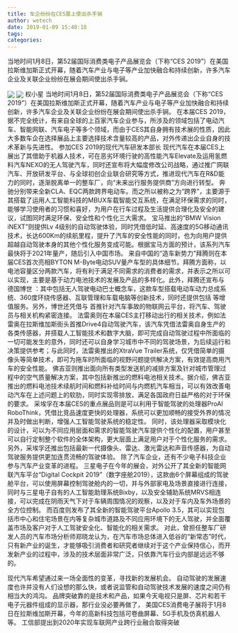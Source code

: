 ```yaml
---
title: 车企纷纷在CES展上使出杀手锏
author: wetech
date: 2019-01-09 15:40:18
tags: 
categories: 
---
```

当地时间1月8日，第52届国际消费类电子产品展览会（下称“CES 2019”）在美国拉斯维加斯正式开幕，随着汽车产业与电子等产业加快融合和持续创新，许多汽车企业及关联企业纷纷在展会期间使出杀手锏。
<!-- more -->
<img align="center" border="0" src="https://imgcdn.yicai.com/uppics/images/2019/01/dde2a6fb3ccf611cadb26986c405e819.jpg" />
<img align="center" border="0" src="https://imgcdn.yicai.com/uppics/images/2019/01/7bdcfa344089b457bd4b318be9e413fe.jpg" />
权小星
当地时间1月8日，第52届国际消费类电子产品展览会（下称“CES 2019”）在美国拉斯维加斯正式开幕，随着汽车产业与电子等产业加快融合和持续创新，许多汽车企业及关联企业纷纷在展会期间使出杀手锏。
在本届CES 2019，据不完全统计，有来自全球的上百家汽车企业参与，所涉及的领域包括了电动汽车、智能网联、汽车电子等多个领域，而由于CES其自身拥有技术展的性质，因此大多数车企在选择展品上主要选择技术含量较高的产品，对外传递出企业自身的技术革新与先进性。
参加CES 2019的现代汽车研发本部长
现代汽车在本届CES上展出了其借助于机器人技术，可在恶劣环境行驶的高性能汽车Elevate及运用氢燃料汽车NEXO的无人驾驶汽车，同时还宣布将大幅度修改公司战略，通过推广网联汽车、开放研发平台、与全球初创企业联合研究等方式，推进现代汽车在R&D能力的同时，逐渐脱离单一的整车厂，向“未来出行服务提供商”方向进行转型。
奔驰分别带来全新CLA、EQC两款跨界电动车。而之所以被称之为“跨界”，主要源于其搭载了运用人工智能科技的MBUX车载智能交互系统，在满足环保需求的同时，能够学习使用者的习惯和喜好，为用户在行车过程及生活提供合理化及安全的建议，试图同时满足环保、安全性和个性化三大需求。
宝马推出的“BMW Vision iNEXT”则提供Lv 4级别的自动驾驶体验，同时凭借低时延、高速度的5G移动通讯技术，长达600Km的续航里程，提升了汽车的安全性能的同时，也为向用户提供超越自动驾驶本身的其他个性化服务变成可能。根据宝马方面的预计，该系列汽车最快将于2021年量产，随后引入中国市场。
来自中国的“造车新势力”拜腾则在本届CES首次亮相BYTON M-Byte电动SUV量产车型的具体细节。拜腾方面称，以电池容量区分两款汽车，将有利于满足不同需求的消费者的需求，并表示之所以可以实现，主要是基于动力电池技术的发展及产品的多样化。此外，拜腾还宣布与
德国博世
：其中包括无人驾驶电动巴士概念车，这款车型搭载电动车动力总成系统、360度环绕传感器、互联管理和车载电脑等创新技术，同时还提供包括
等增值服务。另外，博世还凭借与
首推针对汽车事故的物联网云平台，将汽车、驾驶员与相关机构紧密连接。
法雷奥则在本届CES主打移动出行的相关技术，例如法雷奥在拉斯维加斯街头首推Drive4自动驾驶汽车，该汽车凭借法雷奥自身生产的各类传感器，并搭载人工智能技术和数字大脑，即可完成自动驾驶过程中所面临的一切可能发生的意外，同时还可以自身学习城市中不同的驾驶场景，为后续运行和决策提供参考；与此同时，法雷奥推出的XtraVue Trailer系统，仅凭借简单的摄像头等简单技术，即可为拖车时所面临的视野问题提供解决方案，有效提高商用汽车的安全性能。
佛吉亚则推出面向所有类型发送机的减排方案及针对城市管理过程中的空气质量解决方案，其中包括新推出的燃料电池相关技术。据介绍，佛吉亚推出的燃料电池技术续航时间和燃料补给时间与内燃机汽车相当，可以有效改善电动汽车在上述问题上的软肋，同时实现零排放，满足各国政府日益严格的对于环保的要求。
采埃孚在本届CES的重点展品则是可以利用于智能驾驶的处理器ProAI RoboThink，凭借比竞品速度更快的处理器，系统可以更加顺畅的接受外界的情况并及时做出判断，增强人工智能驾驶系统的稳定性。
同时，该处理器采取模块化的设计，可以为不同应用层面和需求的智能驾驶汽车提供个性化的配置，用户甚至可以自行定制整个软件的全体架构，更大层面上满足用户对于个性化服务的需求。另外，采埃孚还推出包括最新一代摄像头、雷达、激光雷达和声音传感器，为自动驾驶服务提供更加连贯流畅的驾驶体验。
除了汽车企业，还有不少电子科技企业参与汽车产业变革的进程。
三星电子在今年的展会，对外公开了其全新的智能网联汽车平台“Digital Cockpit 2019”（数字座舱2019），这款由6个屏幕组成的驾驶舱平台，可以使用屏幕控制驾驶舱内的一切，并与外部家电及场景直接进行连接，同时与三星电子自有的人工智能助理系统Bixby，以及安全辅助系统MRVS相连接，可以完成在阴雨天气下对于车辆周围情况的观察，以及对于车内及车外场景的全方位控制。
而百度则发布了其全新的智能驾驶平台Apollo 3.5，其可以实现包括市中心和住宅场景在内等复杂城市道路及不同应用环境下的无人驾驶，并全面覆盖市场及客户对于人工驾驶安全化、智能化的相关需求。
对此，曾担任整车厂研发人员的汽车市场分析师郑晓龙认为，在汽车市场总体进入低谷的“新常态”时代，只有新产业的诞生，才能够吸引消费者和研究者继续对于这个产业保持信心，而开发新产业的过程中，涉及的技术层面非常广泛，只依靠汽车行业内部是远远不够的。
 
 
现代汽车希望通过来一场全面性的变革，寻找新的发展机会。
自动驾驶的发展速度也许并没有人们设想的那么快，或者说监管和自动驾驶技术发展的速度之间仍有相当大的鸿沟。
品牌突破靠的是技术和产品，如果今天电视只是屏、芯片和若干电子元器件组成的显示器，那行业没必要再做了，
美国CES消费电子展将于1月8日在拉斯维加斯开幕，今年的高新科技包括可卷曲屏幕、5G手机及仿真机器人等。
工信部提出到2020年实现车联网产业跨行业融合取得突破
